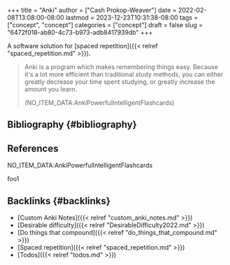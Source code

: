 +++
title = "Anki"
author = ["Cash Prokop-Weaver"]
date = 2022-02-08T13:08:00-08:00
lastmod = 2023-12-23T10:31:38-08:00
tags = ["concept", "concept"]
categories = ["concept"]
draft = false
slug = "6472f018-ab80-4c73-b973-adb8417939db"
+++

A software solution for [spaced repetition]({{< relref "spaced_repetition.md" >}}).

> Anki is a program which makes remembering things easy. Because it's a lot more efficient than traditional study methods, you can either greatly decrease your time spent studying, or greatly increase the amount you learn.
>
> (NO_ITEM_DATA:AnkiPowerfulIntelligentFlashcards)


## Bibliography {#bibliography}

## References

<style>.csl-entry{text-indent: -1.5em; margin-left: 1.5em;}</style><div class="csl-bib-body">
  <div class="csl-entry">NO_ITEM_DATA:AnkiPowerfulIntelligentFlashcards</div>
</div>

foo1


## Backlinks {#backlinks}

-   [Custom Anki Notes]({{< relref "custom_anki_notes.md" >}})
-   [Desirable difficulty]({{< relref "DesirableDifficulty2022.md" >}})
-   [Do things that compound]({{< relref "do_things_that_compound.md" >}})
-   [Spaced repetition]({{< relref "spaced_repetition.md" >}})
-   [Todos]({{< relref "todos.md" >}})

